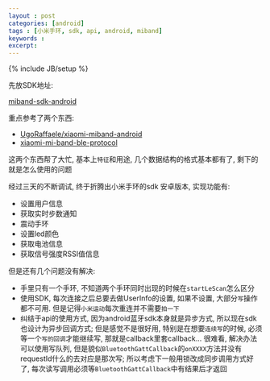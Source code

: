 ```yaml
---
layout : post
categories: [android]
tags : [小米手环, sdk, api, android, miband]
keywords :
excerpt:
---
```

{% include JB/setup %}

先放SDK地址:

[miband-sdk-android](https://github.com/pangliang/miband-sdk-android)


重点参考了两个东西:

- [UgoRaffaele/xiaomi-miband-android](https://github.com/UgoRaffaele/xiaomi-miband-android)
- [xiaomi-mi-band-ble-protocol](http://allmydroids.blogspot.de/2014/12/xiaomi-mi-band-ble-protocol-reverse.html)

这两个东西帮了大忙, 基本上`特征`和用途, 几个数据结构的格式基本都有了, 剩下的就是怎么使用的问题

经过三天的不断调试, 终于折腾出小米手环的sdk 安卓版本, 实现功能有:

- 设置用户信息
- 获取实时步数通知
- 震动手环
- 设置led颜色
- 获取电池信息
- 获取信号强度RSSI值信息

但是还有几个问题没有解决:

- 手里只有一个手环, 不知道两个手环同时出现的时候在`startLeScan`怎么区分
- 使用SDK, 每次连接之后总要去做UserInfo的设置, 如果不设置, 大部分`写`操作都不可用. 但是记得`小米运动`每次重连并不需要`拍一下`
- 纠结于api的使用方式, 因为android蓝牙sdk本身就是异步方式, 所以现在sdk也设计为异步回调方式; 但是感觉不是很好用, 特别是在想要`连续写`的时候, 必须等一个`写的回调`才能继续写, 那就是callback里套callback... 很难看, 解决办法可以使用写队列, 但是貌似`BluetoothGattCallback`的`onXXXX`方法并没有requestId什么的去对应是那次写; 所以考虑下一般用锁改成同步调用方式好了, 每次读写调用必须等`BluetoothGattCallback`中有结果后才返回
